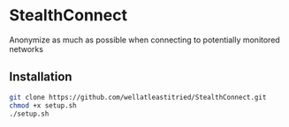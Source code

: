# StealthConnect
Anonymize as much as possible when connecting to potentially monitored networks
## Installation
```bash
git clone https://github.com/wellatleastitried/StealthConnect.git
chmod +x setup.sh
./setup.sh
```
